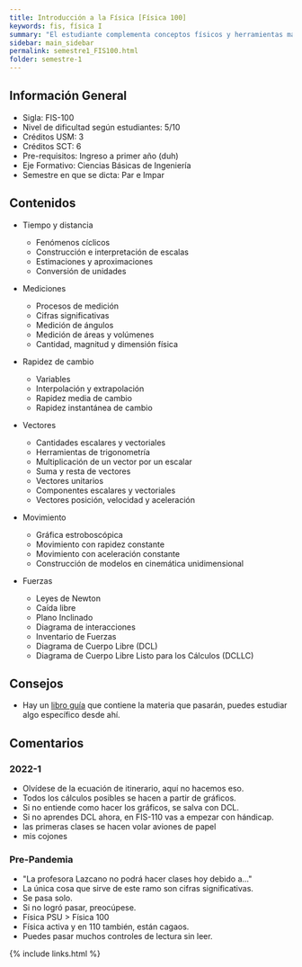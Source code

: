 ```yaml
---
title: Introducción a la Física [Física 100]
keywords: fis, física I
summary: "El estudiante complementa conceptos físicos y herramientas matemáticas, utilizándolas en la operatoria para la resolución de problemas. Desarrolla y potencia habilidades transversales, tales como: trabajo colaborativo, resolución de problemas, lectura comprensiva y planificación de su tiempo de estudios. Método IDEA aka: Física for dummies."
sidebar: main_sidebar
permalink: semestre1_FIS100.html
folder: semestre-1
---
```


## Información General

- Sigla: FIS-100
- Nivel de dificultad según estudiantes: 5/10
- Créditos USM: 3
- Créditos SCT: 6
- Pre-requisitos: Ingreso a primer año \(duh\)
- Eje Formativo: Ciencias Básicas de Ingeniería
- Semestre en que se dicta: Par e Impar

## Contenidos

- Tiempo y distancia
  - Fenómenos cíclicos
  - Construcción e interpretación de escalas
  - Estimaciones y aproximaciones
  - Conversión de unidades

- Mediciones
  - Procesos de medición
  - Cifras significativas
  - Medición de ángulos
  - Medición de áreas y volúmenes
  - Cantidad, magnitud y dimensión física

- Rapidez de cambio
  - Variables
  - Interpolación y extrapolación
  - Rapidez media de cambio
  - Rapidez instantánea de cambio

- Vectores
  - Cantidades escalares y vectoriales
  - Herramientas de trigonometría
  - Multiplicación de un vector por un escalar
  - Suma y resta de vectores
  - Vectores unitarios
  - Componentes escalares y vectoriales
  - Vectores posición, velocidad y aceleración

- Movimiento
  - Gráfica estroboscópica
  - Movimiento con rapidez constante
  - Movimiento con aceleración constante
  - Construcción de modelos en cinemática unidimensional

- Fuerzas
  - Leyes de Newton
  - Caída libre
  - Plano Inclinado
  - Diagrama de interacciones
  - Inventario de Fuerzas
  - Diagrama de Cuerpo Libre (DCL)
  - Diagrama de Cuerpo Libre Listo para los Cálculos (DCLLC)

## Consejos

- Hay un [libro guía][1] que contiene la materia que pasarán, puedes estudiar algo específico desde ahí.

## Comentarios

### 2022-1

- Olvídese de la ecuación de itinerario, aquí no hacemos eso.
- Todos los cálculos posibles se hacen a partir de gráficos.
- Si no entiende como hacer los gráficos, se salva con DCL.
- Si no aprendes DCL ahora, en FIS-110 vas a empezar con hándicap.
- las primeras clases se hacen volar aviones de papel
- mis cojones

### Pre-Pandemia

- "La profesora Lazcano no podrá hacer clases hoy debido a..."
- La única cosa que sirve de este ramo son cifras significativas.
- Se pasa solo.
- Si no logró pasar, preocúpese.
- Física PSU > Física 100
- Física activa y en 110 también, están cagaos.
- Puedes pasar muchos controles de lectura sin leer.

[1]: https://bibliotecadigital.usm.cl/index.php/component/content/article/37-libros/113-conceptos-y-magnitudes-en-fisica-luciano-laroze-nicolas-porras-gonzalo-fuster?Itemid=101

{% include links.html %}
